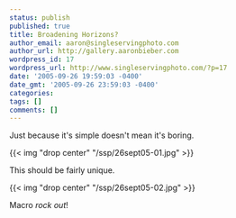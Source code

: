 ```yaml
---
status: publish
published: true
title: Broadening Horizons?
author_email: aaron@singleservingphoto.com
author_url: http://gallery.aaronbieber.com
wordpress_id: 17
wordpress_url: http://www.singleservingphoto.com/?p=17
date: '2005-09-26 19:59:03 -0400'
date_gmt: '2005-09-26 23:59:03 -0400'
categories:
tags: []
comments: []
---
```

Just because it's simple doesn't mean it's boring.

{{< img "drop center" "/ssp/26sept05-01.jpg" >}}

This should be fairly unique.

{{< img "drop center" "/ssp/26sept05-02.jpg" >}}

Macro *rock out*!

